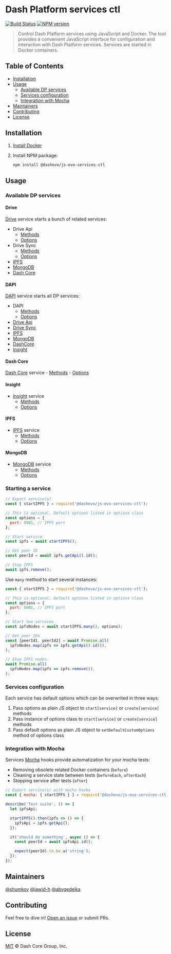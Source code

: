 # Dash Platform services ctl 

[![Build Status](https://travis-ci.com/dashevo/js-evo-services-ctl.svg?branch=master)](https://travis-ci.com/dashevo/js-evo-services-ctl)
[![NPM version](https://img.shields.io/npm/v/@dashevo/js-evo-services-ctl.svg)](https://npmjs.org/package/@dashevo/js-evo-services-ctl)

> Control Dash Platform services using JavaScript and Docker. The tool provides a convenient JavaScript
  interface for configuration and interaction with Dash Platform services.
  Services are started in Docker containers.


## Table of Contents

- [Installation](#installation)
- [Usage](#usage)
    - [Available DP services](#available-dp-services)
    - [Services configuration](#services-configuration)
    - [Integration with Mocha](#integration-with-mocha)
- [Maintainers](#maintainers)
- [Contributing](#contributing)
- [License](#license)

## Installation

1. [Install Docker](https://docs.docker.com/install/)
2. Install NPM package:

    ```sh
    npm install @dashevo/js-evo-services-ctl
    ```

## Usage

### Available DP services

#### Drive

[Drive](https://github.com/dashevo/dashdrive) service starts a bunch of related services:
- Drive Api
    - [Methods](https://github.com/dashevo/js-evo-services-ctl/blob/master/lib/services/driveApi/DriveApi.js)
    - [Options](https://github.com/dashevo/js-evo-services-ctl/blob/master/lib/services/driveApi/DriveApiOptions.js)
- Drive Sync
    - [Methods](https://github.com/dashevo/js-evo-services-ctl/blob/master/lib/services/driveSync/DriveSync.js)
    - [Options](https://github.com/dashevo/js-evo-services-ctl/blob/master/lib/services/driveSync/DriveSyncOptions.js)
- [IPFS](#ipfs)
- [MongoDB](#mongodb)
- [Dash Core](#dash-core)

#### DAPI 

[DAPI](https://github.com/dashevo/dapi) service starts all DP services:
- DAPI
    - [Methods](https://github.com/dashevo/js-evo-services-ctl/blob/master/lib/services/dapi/Dapi.js)
    - [Options](https://github.com/dashevo/js-evo-services-ctl/blob/master/lib/services/dapi/DapiOptions.js)
- [Drive Api](#drive)
- [Drive Sync](#drive)
- [IPFS](#ipfs)
- [MongoDB](#mongodb)
- [DashCore](#dash-core)
- [Insight](#insight)

#### Dash Core

[Dash Core](https://github.com/dashpay/dash) service
    - [Methods](https://github.com/dashevo/js-evo-services-ctl/blob/master/lib/services/dashCore/DashCore.js)
    - [Options](https://github.com/dashevo/js-evo-services-ctl/blob/master/lib/services/dashCore/DashCoreOptions.js)

#### Insight

- [Insight](https://github.com/dashevo/insight-api) service
    - [Methods](https://github.com/dashevo/js-evo-services-ctl/blob/master/lib/services/insight/Insight.js)
    - [Options](https://github.com/dashevo/js-evo-services-ctl/blob/master/lib/services/insight/InsightOptions.js)

#### IPFS

- [IPFS](https://github.com/ipfs/go-ipfs) service
    - [Methods](https://github.com/dashevo/js-evo-services-ctl/blob/master/lib/services/IPFS/IPFS.js)
    - [Options](https://github.com/dashevo/js-evo-services-ctl/blob/master/lib/services/IPFS/IPFSOptions.js)

#### MongoDB

- [MongoDB](https://www.mongodb.com/) service
    - [Methods](https://github.com/dashevo/js-evo-services-ctl/blob/master/lib/services/mongoDb/MongoDb.js)
    - [Options](https://github.com/dashevo/js-evo-services-ctl/blob/master/lib/services/mongoDb/MongoDbOptions.js)

### Starting a service

```js
// Export service(s)
const { startIPFS } = require('@dashevo/js-evo-services-ctl');

// This is optional. Default options listed in options class
const options = {
  port: 5001, // IPFS port
};

// Start service
const ipfs = await startIPFS();

// Get peer ID
const peerId = await ipfs.getApi().id();

// Stop IPFS
await ipfs.remove();
```

Use `many` method to start several instances:

```js
const { startIPFS } = require('@dashevo/js-evo-services-ctl');

// This is optional. Default options listed in options class
const options = {
  port: 5001, // IPFS port
};

// Start two services
const ipfsNodes = await startIPFS.many(2, options);

// Get peer IDs
const [peerId1, peerId2] = await Promise.all(
  ipfsNodes.map(ipfs => ipfs.getApi().id()),
);

// Stop IPFS nodes
await Promise.all(
  ipfsNodes.map(ipfs => ipfs.remove()),
);
```

### Services configuration

Each service has default options which can be overwrited in three ways:
1. Pass options as plain JS object to `start[service]` or `create[service]` methods
2. Pass instance of options class to `start[service]` or `create[service]` methods
3. Pass default options as plain JS object to `setDefaultCustomOptions` method of options class

### Integration with Mocha

Services [Mocha](https://mochajs.org/) hooks provide automatization for your mocha tests:
- Removing obsolete related Docker containers (`before`)
- Cleaning a service state between tests (`beforeEach`, `afterEach`)
- Stopping service after tests (`after`)

```js
// Export service(s) with mocha hooks
const { mocha: { startIPFS } } = require('@dashevo/js-evo-services-ctl');

describe('Test suite', () => {
  let ipfsApi;

  startIPFS().then(ipfs => () => {
    ipfsApi = ipfs.getApi();
  });

  it('should do something', async () => {
    const peerId = await ipfsApi.id();

    expect(peerId).to.be.a('string');
  });
});
```

## Maintainers

[@shumkov](https://github.com/shumkov)
[@jawid-h](https://github.com/jawid-h)
[@abvgedeika](https://github.com/abvgedeika)

## Contributing

Feel free to dive in! [Open an issue](https://github.com/dashevo/js-evo-services-ctl/issues/new) or submit PRs.

## License

[MIT](LICENSE) &copy; Dash Core Group, Inc.
